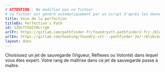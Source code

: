 ```yaml
---
# ATTENTION : Ne modifiez pas ce fichier
# Ce fichier est généré automatiquement par un script d'après les données du module Foundry VTT officiel et de sa traduction
title: Voie de la perfection
titleEn: Perfection's Path
id: 1ZbLYY5m2YALrrgA
urlFr: https://gitlab.com/pathfinder-fr/foundryvtt-pathfinder2-fr/-/blob/master/data/feats/1ZbLYY5m2YALrrgA.htm
urlEn: https://gitlab.com/hooking/foundry-vtt---pathfinder-2e/-/blob/master/packs/data/feats.db/perfection-s-path.json
layout: dons
---
```

Choisissez un jet de sauvegarde (Vigueur, Réflexes ou Volonté) dans lequel vous êtes expert. Votre rang de maîtrise dans ce jet de sauvegarde passe à maître.
